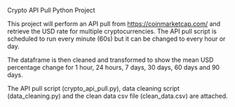 Crypto API Pull Python Project

This project will perform an API pull from https://coinmarketcap.com/ and retrieve the USD rate for multiple cryptocurrencies. The API pull script is scheduled to run every minute (60s) but it can be changed to every hour or day.

The dataframe is then cleaned and transformed to show the mean USD percentage change for 1 hour, 24 hours, 7 days, 30 days, 60 days and 90 days.

The API pull script (crypto_api_pull.py), data cleaning script (data_cleaning.py) and the clean data csv file (clean_data.csv) are attached.
